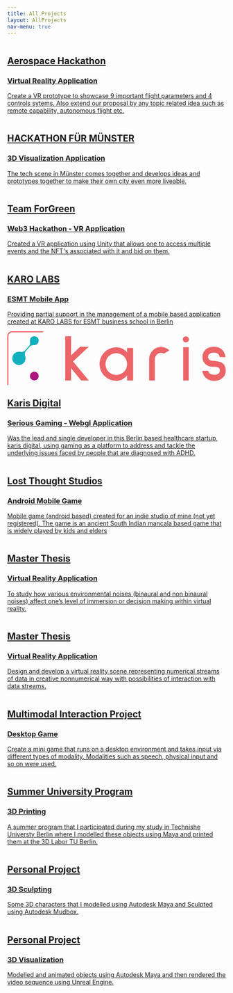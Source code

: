 ```yaml
---
title: All Projects
layout: AllProjects
nav-menu: true
---
```


<div id="main">
	<div class="inner">
    <section>
      <div class="blitzcontainer">
        <div class="blitzbox">
          <a href="{{ site.baseurl }}/weareVR.html">
            <div class="img-box" title="Virtual Cockptit" >
              <img src="{{ site.baseurl }}/assets/images/projectImages/weAreVR.png" alt="">
            </div>
            <div class="contentPosition">
              <h2>Aerospace Hackathon</h2>
              <h3>Virtual Reality Application</h3>
              <p>Create a VR prototype to showcase 9 important flight parameters  and 4 controls sytems. Also extend our proposal by any topic related idea such as remote capability, autonomous flight etc.</p>
            </div>
          </a>
        </div>
        <div class="blitzbox">
          <a href="{{ site.baseurl }}/munsterHack.html">
            <div class="img-box"  title="MÜNSTERHACK 2022">
              <img src="{{ site.baseurl }}/assets/images/projectImages/mshack.png" alt="">
            </div>
            <div class="contentPosition"> 
              <h2>HACKATHON FÜR MÜNSTER</h2>
              <h3>3D Visualization Application</h3>
              <p> The tech scene in Münster comes together and develops ideas and prototypes together to make their own city even more liveable.</p>
            </div>
          </a> 
        </div>
		    <div class="blitzbox">
          <a href="{{ site.baseurl }}/vrhackathon.html">
		      <div class="img-box" title="Celo x Huobi Hackathon - Team ForGreen">
		        <img src="{{ site.baseurl }}/assets/images/projectImages/celxHuobi.png" alt="">
          </div>
          <div class="contentPosition">
            <h2>Team ForGreen</h2>
            <h3>Web3 Hackathon - VR Application</h3>
            <p> Created a VR application using Unity that allows one to access multiple events and the NFT's associated with it and bid on them. </p>
          </div>
          </a>
        </div>
        <div class="blitzbox">
          <a href="{{ site.baseurl }}/esmtApp.html">
          <div class="img-box" title="ESMT Mobile App">
	          <img src="{{ site.baseurl }}/assets/images/projectImages/esmt_App.png" alt="">
          </div>
          <div class="contentPosition">
            <h2>KARO LABS</h2>
            <h3>ESMT Mobile App</h3>
            <p>Providing partial support in the management of a mobile based application created at KARO LABS for ESMT business school in Berlin</p>
          </div>
          </a>
        </div>
        <div class="blitzbox">
          <a href="{{ site.baseurl }}/karisdigital.html">
          <div class="img-box" title="Karis Digital">
	          <!-- <img src="{{ site.baseurl }}/assets/images/projectImages/esmt_App.png" alt=""> -->
          <svg class="img-box" preserveAspectRatio="xMidYMid meet" data-bbox="0 0 253.43 62.07" viewBox="0 0 253.43 62.07" xmlns="http://www.w3.org/2000/svg" data-type="color" role=presentation aria-hidden=true><g><g><path d="M21.25 23.52a12 12 0 0 1 1-1.27l1.41-1.62 1.9-2.17.89-1c1.6-1.83 4.3-1.12 6.38-1.66a5.1 5.1 0 0 0 3.61-5 3.81 3.81 0 0 0 0-.59 5.1 5.1 0 0 0-7.34-3.89h-.07a5.29 5.29 0 0 0-2.25 2.38 5.54 5.54 0 0 0-.48 1.92 12.25 12.25 0 0 0 .1 2 3 3 0 0 1 0 .42 7.14 7.14 0 0 1-.11 1.6 5.16 5.16 0 0 1-.29 1.27 4.75 4.75 0 0 1-.92 1.26l-.76.87-2.12 2.42a12 12 0 0 1-2.79 2.77 6.1 6.1 0 0 1-3.53.7h-.26c-2.42-.29-4.7-.18-6.72 1.31l-.08.06-.28.22a7.11 7.11 0 0 0-.92.9 5.45 5.45 0 0 0-.37.47A7.67 7.67 0 0 0 11 38.64a7.73 7.73 0 0 0 7.26-1.29 7.44 7.44 0 0 0 .67-.59 7.91 7.91 0 0 0 .71-.81 7.81 7.81 0 0 0 1.18-2.34 9.89 9.89 0 0 0-.18-5.47 6.42 6.42 0 0 1-.08-3.14 4.82 4.82 0 0 1 .69-1.48Z" fill="#12b0bd" data-color="1"/><path fill="#ab167f" d="M36.47 51.85a5.12 5.12 0 1 1-10.24 0 5.12 5.12 0 0 1 10.24 0z" data-color="2"/><path d="M85.67 57 74 42.72V57h-6.8V5.77H74v22.09L84.44 18h10.08L76.28 35 94.6 57Z" fill="#eb6568" data-color="3"/><path d="M139 57v-5.89a19.28 19.28 0 0 1-5.7 4.54 14.54 14.54 0 0 1-6.85 1.7 19.18 19.18 0 0 1-13.7-5.62 18.49 18.49 0 0 1-4.2-6.2 19.49 19.49 0 0 1 4.2-21.28 18.85 18.85 0 0 1 6.2-4.16 19.14 19.14 0 0 1 7.5-1.46A16.25 16.25 0 0 1 139 24.48V19.4h7V57Zm-17.42-30.56a12.33 12.33 0 0 0-4 2.65 12.11 12.11 0 0 0-2.65 4.05 12.57 12.57 0 0 0-1 4.88 12.69 12.69 0 0 0 3.62 8.86 12.17 12.17 0 0 0 4 2.65 12.66 12.66 0 0 0 4.89 1 12.35 12.35 0 0 0 4.85-1 12.09 12.09 0 0 0 6.71-6.66 12.49 12.49 0 0 0 1-4.85 12.75 12.75 0 0 0-1-4.88 12.14 12.14 0 0 0-2.66-4.05 12.36 12.36 0 0 0-4-2.65 12.53 12.53 0 0 0-4.85-1 12.84 12.84 0 0 0-4.91 1Z" fill="#eb6568" data-color="3"/><path d="M181.74 25.86a8.14 8.14 0 0 0-3.31-.85 6.64 6.64 0 0 0-5.08 2.16 7.54 7.54 0 0 0-2.15 5.31V57h-6.62V32.48a14.34 14.34 0 0 1 2.11-7.62 14.59 14.59 0 0 1 5.81-5.39 13.78 13.78 0 0 1 5.93-1.31 12.84 12.84 0 0 1 4.85.93 18.57 18.57 0 0 1 4.85 3Z" fill="#eb6568" data-color="3"/><path d="M204.72 11.89a3.52 3.52 0 0 1 0-5 3.54 3.54 0 0 1 5 0 3.4 3.4 0 0 1 1 2.5 3.54 3.54 0 0 1-6 2.5ZM204.07 57V18.47h6.46V57Z" fill="#eb6568" data-color="3"/><path d="M245.48 27.32c-1-1.69-2.9-2.54-5.77-2.54a9.12 9.12 0 0 0-3.54.54 5 5 0 0 0-2.43 1.77 4.34 4.34 0 0 0-.81 2.54 4.49 4.49 0 0 0 1.24 3.08 5.6 5.6 0 0 0 4.23 1.54 34.36 34.36 0 0 1 8.35 1.23 9.21 9.21 0 0 1 4.93 3.52 12 12 0 0 1 1.73 6.93 10.49 10.49 0 0 1-3.41 7.8 13.64 13.64 0 0 1-4 2.62 11.71 11.71 0 0 1-4.73 1h-1.16a13.94 13.94 0 0 1-9.93-3.54 13.21 13.21 0 0 1-3.85-8h6.85a5.83 5.83 0 0 0 1.54 3 9.25 9.25 0 0 0 10.4.12 4.3 4.3 0 0 0 1.54-3.35c0-1.85-.57-3-1.7-3.62s-3.31-.85-6.54-.85q-6.09 0-9.32-3.85a10.68 10.68 0 0 1-2.61-7.39 11.93 11.93 0 0 1 .07-1.53 10.8 10.8 0 0 1 4.12-7.66c2.32-1.79 5.41-2.68 9.26-2.68a14.4 14.4 0 0 1 7.39 1.85 12.4 12.4 0 0 1 3.85 3.85 15.12 15.12 0 0 1 2 6.15l-.15.08h-6.55a7.18 7.18 0 0 0-1-2.61Z" fill="#eb6568" data-color="3"/><path d="M1.3 62.07H0V5.56A5.56 5.56 0 0 1 5.56 0h36v1.3h-36A4.26 4.26 0 0 0 1.3 5.56Z" fill="#eb6568" data-color="3"/></g></g></svg>
          </div>
          <div class="contentPosition">
            <h2>Karis Digital</h2>
            <h3>Serious Gaming - Webgl Application</h3>
            <p>Was the lead and single developer in this Berlin based healthcare startup, karis digital, using gaming as a platform to address and tackle the underlying issues faced by people that are diagnosed with ADHD.</p>
          </div>
          </a>
        </div>
        <div class="blitzbox">
          <a href="{{ site.baseurl }}/pallanguzhi.html">
          <div class="img-box" title="Pallanguzhi Mobile Game">
	          <img src="{{ site.baseurl }}/assets/images/projectImages/LTS.png" alt="">
          </div>
          <div class="contentPosition">
            <h2>Lost Thought Studios</h2>
            <h3>Android Mobile Game</h3>
            <p>Mobile game (android based) created for an indie studio of mine (not yet registered). The game is an ancient South Indian mancala based game that is widely played by kids and elders</p>
          </div>
          </a>
        </div>
        <div class="blitzbox">
          <a href="{{ site.baseurl }}/masterThesis.html">
          <div class="img-box" title="Master Thesis - VR Application">
	          <img src="{{ site.baseurl }}/assets/images/thesis.png" alt="">
          </div>
          <div class="contentPosition">
            <h2>Master Thesis</h2>
            <h3>Virtual Reality Application</h3>
            <p>To study how various environmental noises (binaural and non binaural noises) affect one’s level of immersion or decision making within virtual reality.</p>
          </div>
          </a>
        </div>
        <div class="blitzbox">
          <a href="{{ site.baseurl }}/masterProject.html">
          <div class="img-box" title="Master Project - VR Application">
	          <img src="{{ site.baseurl }}/assets/images/mp.png" alt="">
          </div>
          <div class="contentPosition">
            <h2>Master Thesis</h2>
            <h3>Virtual Reality Application</h3>
            <p>Design and develop a virtual reality scene representing numerical streams of data in creative nonnumerical way with possibilities of interaction with data streams.</p>
          </div>
          </a>
        </div>
        <div class="blitzbox">
          <a href="{{ site.baseurl }}/multimodalInteraction.html">
          <div class="img-box" title="Multimodal Interaction - Desktop Game">
	          <img src="{{ site.baseurl }}/assets/images/mm.png" alt="">
          </div>
          <div class="contentPosition">
            <h2>Multimodal Interaction Project</h2>
            <h3>Desktop Game</h3>
            <p>Create a mini game that runs on a desktop environment and takes input via different types of modality. Modalities such as speech, physical input and so on were used.</p>
          </div>
          </a>
        </div>
        <div class="blitzbox">
          <a href="{{ site.baseurl }}/3DPrinting.html">
          <div class="img-box" title="3D Modelling and Printing" >
	          <img src="{{ site.baseurl }}/assets/images/3DPrinting.png" alt="">
          </div>
          <div class="contentPosition">
            <h2>Summer University Program</h2>
            <h3>3D Printing</h3>
            <p>A summer program that I participated during my study in Technishe Universty Berlin where I modelled these objects
            using Maya and printed them at the 3D Labor TU Berlin.</p>
          </div>
          </a>
        </div>
        <div class="blitzbox">
          <a href="{{ site.baseurl }}/3DSculpting.html">
          <div class="img-box" title="3D Modelling and Sculpting" >
	          <img src="{{ site.baseurl }}/assets/images/3DSculpt.png" alt="">
          </div>
          <div class="contentPosition">
            <h2>Personal Project</h2>
            <h3>3D Sculpting</h3>
            <p>Some 3D characters that I modelled using Autodesk Maya and Sculpted using Autodesk Mudbox.</p>
          </div>
          </a>
        </div>
        <div class="blitzbox">
          <a href="{{ site.baseurl }}/3DVisualization.html">
          <div class="img-box" title="3D Visualization" >
	          <img src="{{ site.baseurl }}/assets/images/3DVisual.png" alt="">
          </div>
          <div class="contentPosition">
            <h2>Personal Project</h2>
            <h3>3D Visualization</h3>
            <p>Modelled and animated objects using Autodesk Maya and then rendered the video sequence using Unreal Engine.</p>
          </div>
          </a>
        </div>
</div>
</section>
</div>
</div>